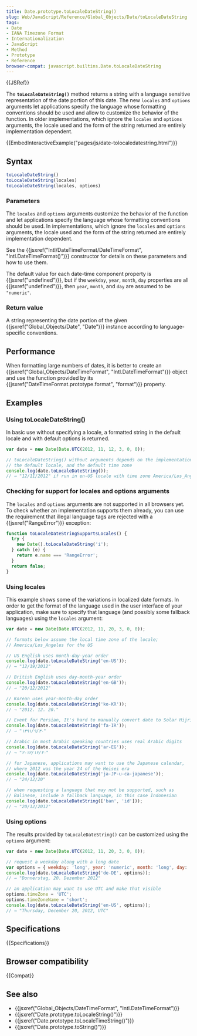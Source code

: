 ```yaml
---
title: Date.prototype.toLocaleDateString()
slug: Web/JavaScript/Reference/Global_Objects/Date/toLocaleDateString
tags:
- Date
- IANA Timezone Format
- Internationalization
- JavaScript
- Method
- Prototype
- Reference
browser-compat: javascript.builtins.Date.toLocaleDateString
---
```

{{JSRef}}

The **`toLocaleDateString()`** method returns a string with a language sensitive
representation of the date portion of this date. The new `locales` and `options`
arguments let applications specify the language whose formatting conventions
should be used and allow to customize the behavior of the function. In older
implementations, which ignore the `locales` and `options` arguments, the locale
used and the form of the string returned are entirely implementation dependent.

{{EmbedInteractiveExample("pages/js/date-tolocaledatestring.html")}}

## Syntax

```js
toLocaleDateString()
toLocaleDateString(locales)
toLocaleDateString(locales, options)
```

### Parameters

The `locales` and `options` arguments customize the behavior of the function and
let applications specify the language whose formatting conventions should be
used. In implementations, which ignore the `locales` and `options` arguments,
the locale used and the form of the string returned are entirely implementation
dependent.

See the
{{jsxref("Intl/DateTimeFormat/DateTimeFormat", "Intl.DateTimeFormat()")}}
constructor for details on these parameters and how to use them.

The default value for each date-time component property is
{{jsxref("undefined")}}, but if the `weekday`, `year`, `month`, `day`
properties are all {{jsxref("undefined")}}, then `year`, `month`, and
`day` are assumed to be `"numeric"`.

### Return value

A string representing the date portion of the given
{{jsxref("Global_Objects/Date",
  "Date")}} instance according to
language-specific conventions.

## Performance

When formatting large numbers of dates, it is better to create an
{{jsxref("Global_Objects/DateTimeFormat", "Intl.DateTimeFormat")}}
object and use the function provided by its
{{jsxref("DateTimeFormat.prototype.format", "format")}}
property.

## Examples

### Using toLocaleDateString()

In basic use without specifying a locale, a formatted string in the default
locale and with default options is returned.

```js
var date = new Date(Date.UTC(2012, 11, 12, 3, 0, 0));

// toLocaleDateString() without arguments depends on the implementation,
// the default locale, and the default time zone
console.log(date.toLocaleDateString());
// → "12/11/2012" if run in en-US locale with time zone America/Los_Angeles
```

### Checking for support for locales and options arguments

The `locales` and `options` arguments are not supported in all browsers yet. To
check whether an implementation supports them already, you can use the
requirement that illegal language tags are rejected with a
{{jsxref("RangeError")}} exception:

```js
function toLocaleDateStringSupportsLocales() {
  try {
    new Date().toLocaleDateString('i');
  } catch (e) {
    return e.name === 'RangeError';
  }
  return false;
}
```

### Using locales

This example shows some of the variations in localized date formats. In order to
get the format of the language used in the user interface of your application,
make sure to specify that language (and possibly some fallback languages) using
the `locales` argument:

```js
var date = new Date(Date.UTC(2012, 11, 20, 3, 0, 0));

// formats below assume the local time zone of the locale;
// America/Los_Angeles for the US

// US English uses month-day-year order
console.log(date.toLocaleDateString('en-US'));
// → "12/19/2012"

// British English uses day-month-year order
console.log(date.toLocaleDateString('en-GB'));
// → "20/12/2012"

// Korean uses year-month-day order
console.log(date.toLocaleDateString('ko-KR'));
// → "2012. 12. 20."

// Event for Persian, It's hard to manually convert date to Solar Hijri
console.log(date.toLocaleDateString('fa-IR'));
// → "۱۳۹۱/۹/۳۰"

// Arabic in most Arabic speaking countries uses real Arabic digits
console.log(date.toLocaleDateString('ar-EG'));
// → "٢٠‏/١٢‏/٢٠١٢"

// for Japanese, applications may want to use the Japanese calendar,
// where 2012 was the year 24 of the Heisei era
console.log(date.toLocaleDateString('ja-JP-u-ca-japanese'));
// → "24/12/20"

// when requesting a language that may not be supported, such as
// Balinese, include a fallback language, in this case Indonesian
console.log(date.toLocaleDateString(['ban', 'id']));
// → "20/12/2012"
```

### Using options

The results provided by `toLocaleDateString()` can be customized using the
`options` argument:

```js
var date = new Date(Date.UTC(2012, 11, 20, 3, 0, 0));

// request a weekday along with a long date
var options = { weekday: 'long', year: 'numeric', month: 'long', day: 'numeric' };
console.log(date.toLocaleDateString('de-DE', options));
// → "Donnerstag, 20. Dezember 2012"

// an application may want to use UTC and make that visible
options.timeZone = 'UTC';
options.timeZoneName = 'short';
console.log(date.toLocaleDateString('en-US', options));
// → "Thursday, December 20, 2012, UTC"
```

## Specifications

{{Specifications}}

## Browser compatibility

{{Compat}}

## See also

*   {{jsxref("Global_Objects/DateTimeFormat", "Intl.DateTimeFormat")}}
*   {{jsxref("Date.prototype.toLocaleString()")}}
*   {{jsxref("Date.prototype.toLocaleTimeString()")}}
*   {{jsxref("Date.prototype.toString()")}}
